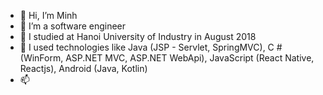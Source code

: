 - 👋 Hi, I’m Minh
- 👀 I’m a software engineer
- 🌱 I studied at Hanoi University of Industry in August 2018 
- 💞️ I used technologies like Java (JSP - Servlet, SpringMVC), C # (WinForm, ASP.NET MVC, ASP.NET WebApi), JavaScript (React Native, Reactjs), Android (Java, Kotlin) 
- 📫 

